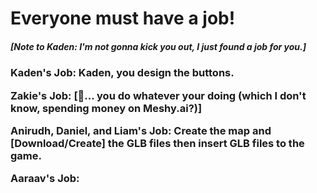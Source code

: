 <html>
  <body>
    <h1>Everyone must have a job!</h1>
    <h5>[Note to Kaden: I'm not gonna kick you out, I just found a job for you.]</h5>
    <h3>
      <p>
        Kaden's Job: Kaden, you design the buttons.
      </p>
      <p>
        Zakie's Job: [🤔... you do whatever your doing (which I don't know, spending money on Meshy.ai?)]
      </p>
      <p>
        Anirudh, Daniel, and Liam's Job: Create the map and [Download/Create] the GLB files then insert GLB files to the game.
      </p>
      <p>
        Aaraav's Job:
      </p>
    </h3>
  </body>
</html>
